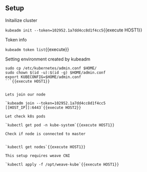 

## Setup

Initailize cluster

`kubeadm init --token=102952.1a7dd4cc8d1f4cc5`{{execute HOST1}}

Token info 

`kubeadm token list`{{execute}}

Setting environment created by kubeadm

```
sudo cp /etc/kubernetes/admin.conf $HOME/
sudo chown $(id -u):$(id -g) $HOME/admin.conf
export KUBECONFIG=$HOME/admin.conf
```{{execute HOST1}}


Lets join our node

`kubeadm join --token=102952.1a7dd4cc8d1f4cc5 [[HOST_IP]]:6443`{{execute HOST2}}

Let check k8s pods

`kubectl get pod -n kube-system`{{execute HOST1}}

Check if node is connected to master


`kubectl get nodes`{{execute HOST1}}

This setup requires weave CNI 

`kubectl apply -f /opt/weave-kube`{{execute HOST1}}

